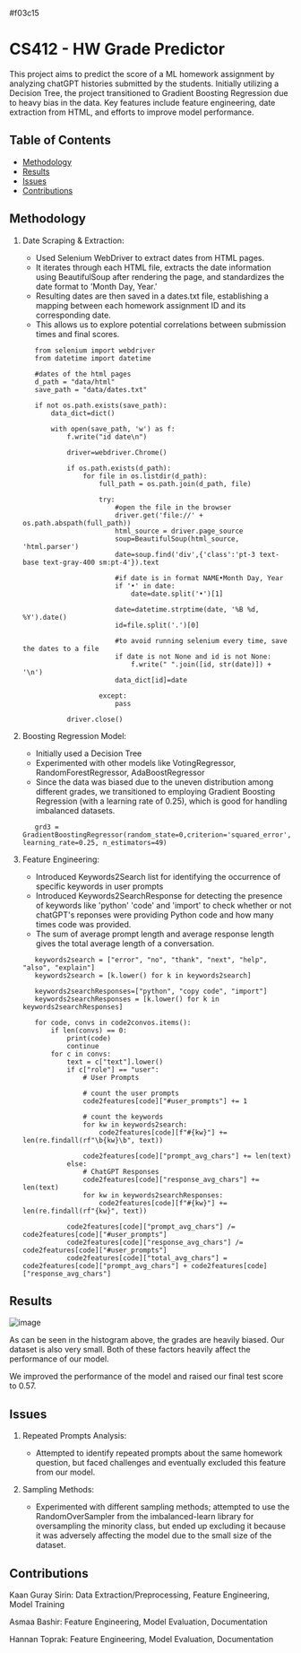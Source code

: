#f03c15 
# CS412 - HW Grade Predictor 

This project aims to predict the score of a ML homework assignment by analyzing chatGPT histories submitted by the students. Initially utilizing a Decision Tree, the project transitioned to Gradient Boosting Regression due to heavy bias in the data. Key features include feature engineering, date extraction from HTML, and efforts to improve model performance.

## Table of Contents
- [Methodology](#methodology)
- [Results](#results)
- [Issues](#issues)
- [Contributions](#contributions)

## Methodology
1. Date Scraping & Extraction:
   - Used Selenium WebDriver to extract dates from HTML pages.
   - It iterates through each HTML file, extracts the date information using BeautifulSoup after rendering the page, and standardizes the date format to 'Month Day, Year.'
   - Resulting dates are then saved in a dates.txt file, establishing a mapping between each homework assignment ID and its corresponding date.
   - This allows us to explore potential correlations between submission times and final scores.
     


   ```
      from selenium import webdriver
      from datetime import datetime
      
      #dates of the html pages
      d_path = "data/html"
      save_path = "data/dates.txt"
      
      if not os.path.exists(save_path):
          data_dict=dict()
      
          with open(save_path, 'w') as f:
              f.write("id date\n")
      
              driver=webdriver.Chrome()
      
              if os.path.exists(d_path):
                  for file in os.listdir(d_path):
                      full_path = os.path.join(d_path, file)
      
                      try:
                          #open the file in the browser
                          driver.get('file://' + os.path.abspath(full_path))
                          html_source = driver.page_source
                          soup=BeautifulSoup(html_source, 'html.parser')
                          date=soup.find('div',{'class':'pt-3 text-base text-gray-400 sm:pt-4'}).text
                          
                          #if date is in format NAME•Month Day, Year
                          if '•' in date:
                              date=date.split('•')[1]
                              
                          date=datetime.strptime(date, '%B %d, %Y').date()
                          id=file.split('.')[0]
      
                          #to avoid running selenium every time, save the dates to a file
                          if date is not None and id is not None:
                              f.write(" ".join([id, str(date)]) + '\n')
                          data_dict[id]=date
                          
                      except:
                          pass
      
              driver.close()

2. Boosting Regression Model:
   - Initially used a Decision Tree
   - Experimented with other models like VotingRegressor, RandomForestRegressor, AdaBoostRegressor
   - Since the data was biased due to the uneven distribution among different grades, we transitioned to employing Gradient Boosting Regression (with a learning rate of 0.25), which is good for handling imbalanced datasets.


   ```
      grd3 = GradientBoostingRegressor(random_state=0,criterion='squared_error', learning_rate=0.25, n_estimators=49)
3. Feature Engineering:
   - Introduced Keywords2Search list for identifying the occurrence of specific keywords in user prompts
   - Introduced Keywords2SearchResponse for detecting the presence of keywords like 'python' 'code' and 'import' to check whether or not chatGPT's reponses were providing Python code and how many times code was provided.
   - The sum of average prompt length and average response length gives the total average length of a conversation.



   ```
      keywords2search = ["error", "no", "thank", "next", "help", "also", "explain"]
      keywords2search = [k.lower() for k in keywords2search]
      
      keywords2searchResponses=["python", "copy code", "import"]
      keywords2searchResponses = [k.lower() for k in keywords2searchResponses]
      
      for code, convs in code2convos.items():
          if len(convs) == 0:
              print(code)
              continue
          for c in convs:
              text = c["text"].lower()
              if c["role"] == "user":
                  # User Prompts
      
                  # count the user prompts
                  code2features[code]["#user_prompts"] += 1
                  
                  # count the keywords
                  for kw in keywords2search:
                      code2features[code][f"#{kw}"] +=  len(re.findall(rf"\b{kw}\b", text))
      
                  code2features[code]["prompt_avg_chars"] += len(text)
              else:
                  # ChatGPT Responses
                  code2features[code]["response_avg_chars"] += len(text)
                  for kw in keywords2searchResponses:
                      code2features[code][f"#{kw}"] +=  len(re.findall(rf"{kw}", text))
      
              code2features[code]["prompt_avg_chars"] /= code2features[code]["#user_prompts"]   
              code2features[code]["response_avg_chars"] /= code2features[code]["#user_prompts"]
              code2features[code]["total_avg_chars"] = code2features[code]["prompt_avg_chars"] + code2features[code]["response_avg_chars"]
## Results
![image](https://github.com/asmaabashir/CS412-ML/assets/127853761/d9fcfb25-6c84-442b-b599-d0da7e91226f)

As can be seen in the histogram above, the grades are heavily biased. Our dataset is also very small.
Both of these factors heavily affect the performance of our model.

We improved the performance of the model and raised our final test score to 0.57.

## Issues
1. Repeated Prompts Analysis:
   - Attempted to identify repeated prompts about the same homework question, but faced challenges and eventually excluded this feature from our model.

2. Sampling Methods:
   - Experimented with different sampling methods; attempted to use the RandomOverSampler from the imbalanced-learn library for oversampling the minority class, but ended up excluding it because it was adversely affecting the model due to the small size of the dataset.
  
## Contributions
Kaan Guray Sirin: Data Extraction/Preprocessing, Feature Engineering, Model Training

Asmaa Bashir: Feature Engineering, Model Evaluation, Documentation

Hannan Toprak: Feature Engineering, Model Evaluation, Documentation
